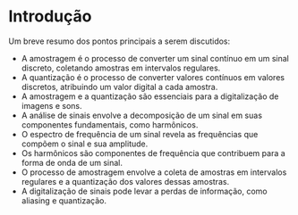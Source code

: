 # Introdução

Um breve resumo dos pontos principais a serem discutidos:

- A amostragem é o processo de converter um sinal contínuo em um sinal discreto, coletando amostras em intervalos regulares.
- A quantização é o processo de converter valores contínuos em valores discretos, atribuindo um valor digital a cada amostra.
- A amostragem e a quantização são essenciais para a digitalização de imagens e sons.
- A análise de sinais envolve a decomposição de um sinal em suas componentes fundamentais, como harmônicos.
- O espectro de frequência de um sinal revela as frequências que compõem o sinal e sua amplitude.
- Os harmônicos são componentes de frequência que contribuem para a forma de onda de um sinal.
- O processo de amostragem envolve a coleta de amostras em intervalos regulares e a quantização dos valores dessas amostras.
- A digitalização de sinais pode levar a perdas de informação, como aliasing e quantização.